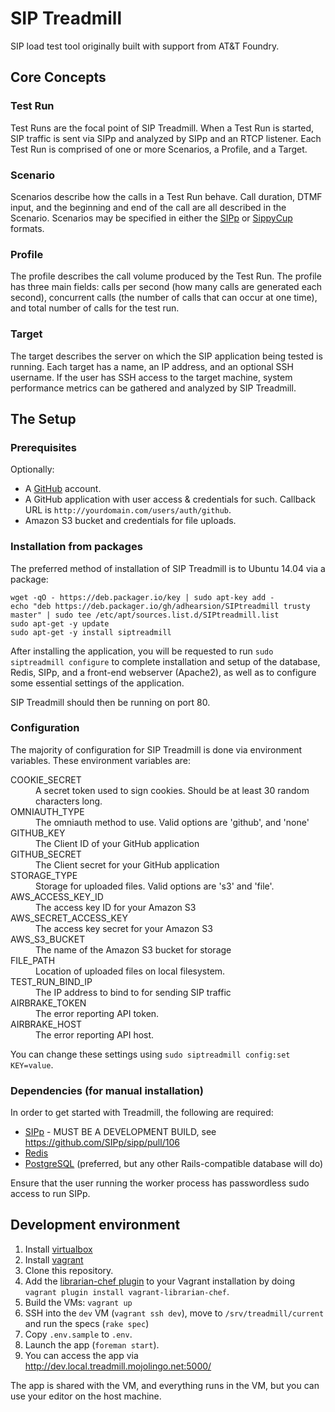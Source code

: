 # SIP Treadmill

SIP load test tool originally built with support from AT&amp;T Foundry.

## Core Concepts

### Test Run

Test Runs are the focal point of SIP Treadmill. When a Test Run is started, SIP traffic is sent via SIPp and analyzed by SIPp and an RTCP listener. Each Test Run is comprised of one or more Scenarios, a Profile, and a Target.

### Scenario

Scenarios describe how the calls in a Test Run behave. Call duration, DTMF input, and the beginning and end of the call are all described in the Scenario. Scenarios may be specified in either the [SIPp](http://sipp.sourceforge.net) or [SippyCup](https://github.com/mojolingo/sippy_cup) formats.

### Profile

The profile describes the call volume produced by the Test Run. The profile has three main fields: calls per second (how many calls are generated each second), concurrent calls (the number of calls that can occur at one time), and total number of calls for the test run.

### Target

The target describes the server on which the SIP application being tested is running. Each target has a name, an IP address, and an optional SSH username. If the user has SSH access to the target machine, system performance metrics can be gathered and analyzed by SIP Treadmill.

## The Setup

### Prerequisites

Optionally:

* A [GitHub](https://github.com) account.
* A GitHub application with user access & credentials for such. Callback URL is `http://yourdomain.com/users/auth/github`.
* Amazon S3 bucket and credentials for file uploads.

### Installation from packages

The preferred method of installation of SIP Treadmill is to Ubuntu 14.04 via a package:

```
wget -qO - https://deb.packager.io/key | sudo apt-key add -
echo "deb https://deb.packager.io/gh/adhearsion/SIPtreadmill trusty master" | sudo tee /etc/apt/sources.list.d/SIPtreadmill.list
sudo apt-get -y update
sudo apt-get -y install siptreadmill
```

After installing the application, you will be requested to run `sudo siptreadmill configure` to complete installation and setup of the database, Redis, SIPp, and a front-end webserver (Apache2), as well as to configure some essential settings of the application.

SIP Treadmill should then be running on port 80.

### Configuration

The majority of configuration for SIP Treadmill is done via environment variables. These environment variables are:
<dl>
  <dt>COOKIE_SECRET</dt>
  <dd>A secret token used to sign cookies. Should be at least 30 random characters long.</dd>
  <dt>OMNIAUTH_TYPE</dt>
  <dd>The omniauth method to use. Valid options are 'github', and 'none'</dd>
  <dt>GITHUB_KEY</dt>
  <dd>The Client ID of your GitHub application</dd>
  <dt>GITHUB_SECRET</dt>
  <dd>The Client secret for your GitHub application</dd>
  <dt>STORAGE_TYPE</dt>
  <dd>Storage for uploaded files. Valid options are 's3' and 'file'.</dd>
  <dt>AWS_ACCESS_KEY_ID</dt>
  <dd>The access key ID for your Amazon S3</dd>
  <dt>AWS_SECRET_ACCESS_KEY</dt>
  <dd>The access key secret for your Amazon S3</dd>
  <dt>AWS_S3_BUCKET</dt>
  <dd>The name of the Amazon S3 bucket for storage</dd>
  <dt>FILE_PATH</dt>
  <dd>Location of uploaded files on local filesystem.</dd>
  <dt>TEST_RUN_BIND_IP</dt>
  <dd>The IP address to bind to for sending SIP traffic</dd>
  <dt>AIRBRAKE_TOKEN</dt>
  <dd>The error reporting API token.</dd>
  <dt>AIRBRAKE_HOST</dt>
  <dd>The error reporting API host.</dd>
</dl>

You can change these settings using `sudo siptreadmill config:set KEY=value`.

### Dependencies (for manual installation)

In order to get started with Treadmill, the following are required:

* [SIPp](http://sipp.sourceforge.net) - MUST BE A DEVELOPMENT BUILD, see https://github.com/SIPp/sipp/pull/106
* [Redis](http://redis.io)
* [PostgreSQL](http://www.postgresql.org/) (preferred, but any other Rails-compatible database will do)

Ensure that the user running the worker process has passwordless sudo access to run SIPp.

## Development environment

1. Install [virtualbox](https://www.virtualbox.org/wiki/Downloads)
2. Install [vagrant](http://vagrantup.com)
3. Clone this repository.
4. Add the [librarian-chef plugin](https://github.com/jimmycuadra/vagrant-librarian-chef) to your Vagrant installation by doing `vagrant plugin install vagrant-librarian-chef`.
4. Build the VMs: `vagrant up`
5. SSH into the `dev` VM (`vagrant ssh dev`), move to `/srv/treadmill/current` and run the specs (`rake spec`)
6. Copy `.env.sample` to `.env`.
6. Launch the app (`foreman start`).
6. You can access the app via http://dev.local.treadmill.mojolingo.net:5000/

The app is shared with the VM, and everything runs in the VM, but you can use your editor on the host machine.
